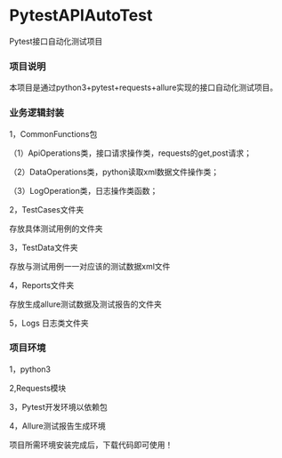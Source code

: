 # PytestAPIAutoTest
Pytest接口自动化测试项目

### 项目说明
本项目是通过python3+pytest+requests+allure实现的接口自动化测试项目。

### 业务逻辑封装
1，CommonFunctions包

（1）ApiOperations类，接口请求操作类，requests的get,post请求；

（2）DataOperations类，python读取xml数据文件操作类；

（3）LogOperation类，日志操作类函数；

2，TestCases文件夹

存放具体测试用例的文件夹

3，TestData文件夹

存放与测试用例一一对应该的测试数据xml文件

4，Reports文件夹

存放生成allure测试数据及测试报告的文件夹

5，Logs 日志类文件夹

### 项目环境
1，python3

2,Requests模块

3，Pytest开发环境以依赖包

4，Allure测试报告生成环境

项目所需环境安装完成后，下载代码即可使用！
